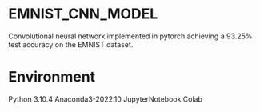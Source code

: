 # EMNIST_CNN_MODEL
Convolutional neural network implemented in pytorch achieving a 93.25% test accuracy on the EMNIST dataset.


# Environment
Python 3.10.4
Anaconda3-2022.10
JupyterNotebook
Colab
